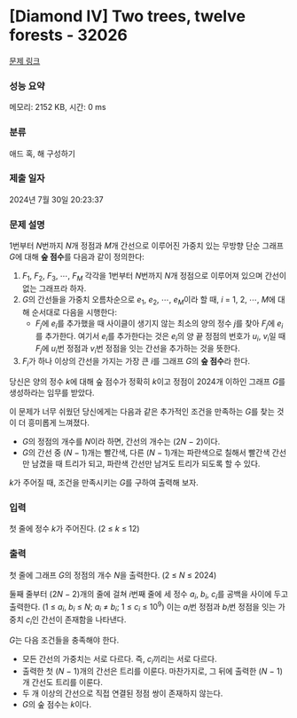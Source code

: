 # [Diamond IV] Two trees, twelve forests - 32026 

[문제 링크](https://www.acmicpc.net/problem/32026) 

### 성능 요약

메모리: 2152 KB, 시간: 0 ms

### 분류

애드 혹, 해 구성하기

### 제출 일자

2024년 7월 30일 20:23:37

### 문제 설명

<p>1번부터 <em>N</em>번까지 <em>N</em>개 정점과 <em>M</em>개 간선으로 이루어진 가중치 있는 무방향 단순 그래프 <em>G</em>에 대해 <strong>숲 점수</strong>를 다음과 같이 정의한다:</p>

<ol>
	<li><em>F</em><sub>1</sub>, <em>F</em><sub>2</sub>, <em>F</em><sub>3</sub>, ⋯, <em>F</em><sub><em>M</em></sub> 각각을 1번부터 <em>N</em>번까지 <em>N</em>개 정점으로 이루어져 있으며 간선이 없는 그래프라 하자.</li>
	<li><em>G</em>의 간선들을 가중치 오름차순으로 <em>e</em><sub>1</sub>, <em>e</em><sub>2</sub>, ⋯, <em>e</em><sub><em>M</em></sub>이라 할 때, <em>i</em> = 1, 2, ⋯, <em>M</em>에 대해 순서대로 다음을 시행한다:
	<ul>
		<li><em>F</em><sub><em>j</em></sub>에 <em>e</em><sub><em>i</em></sub>를 추가했을 때 사이클이 생기지 않는 최소의 양의 정수 <em>j</em>를 찾아 <em>F</em><sub><em>j</em></sub>에 <em>e</em><sub><em>i</em></sub>를 추가한다. 여기서 <em>e</em><sub><em>i</em></sub>를 추가한다는 것은 <em>e</em><sub><em>i</em></sub>의 양 끝 정점의 번호가 <em>u</em><sub><em>i</em></sub>, <em>v</em><sub><em>i</em></sub>일 때 <em>F</em><sub><em>j</em></sub>에 <em>u</em><sub><em>i</em></sub>번 정점과 <em>v</em><sub><em>i</em></sub>번 정점을 잇는 간선을 추가하는 것을 뜻한다.</li>
	</ul>
	</li>
	<li><em>F</em><sub><em>i</em></sub>가 하나 이상의 간선을 가지는 가장 큰 <em>i</em>를 그래프 <em>G</em>의 <strong>숲 점수</strong>라 한다.</li>
</ol>

<p>당신은 양의 정수 <em>k</em>에 대해 숲 점수가 정확히 <em>k</em>이고 정점이 2024개 이하인 그래프 <em>G</em>를 생성하라는 임무를 받았다.</p>

<p>이 문제가 너무 쉬웠던 당신에게는 다음과 같은 추가적인 조건을 만족하는 <em>G</em>를 찾는 것이 더 흥미롭게 느껴졌다.</p>

<ul>
	<li><em>G</em>의 정점의 개수를 <em>N</em>이라 하면, 간선의 개수는 (2<em>N</em> − 2)이다.</li>
	<li><em>G</em>의 간선 중 (<em>N</em> − 1)개는 빨간색, 다른 (<em>N</em> − 1)개는 파란색으로 칠해서 빨간색 간선만 남겼을 때 트리가 되고, 파란색 간선만 남겨도 트리가 되도록 할 수 있다.</li>
</ul>

<p><em>k</em>가 주어질 때, 조건을 만족시키는 <em>G</em>를 구하여 출력해 보자.</p>

### 입력 

 <p>첫 줄에 정수 <em>k</em>가 주어진다. (2 ≤ <em>k</em> ≤ 12)</p>

### 출력 

 <p>첫 줄에 그래프 <em>G</em>의 정점의 개수 <em>N</em>을 출력한다. (2 ≤ <em>N</em> ≤ 2024)</p>

<p>둘째 줄부터 (2<em>N</em> − 2)개의 줄에 걸쳐 <em>i</em>번째 줄에 세 정수 <em>a</em><sub><em>i</em></sub>, <em>b</em><sub><em>i</em></sub>, <em>c</em><sub><em>i</em></sub>를 공백을 사이에 두고 출력한다. (1 ≤ <em>a</em><sub><em>i</em></sub>, <em>b</em><sub><em>i</em></sub> ≤ <em>N</em>; <em>a</em><sub><em>i</em></sub> ≠ <em>b</em><sub><em>i</em></sub>; 1 ≤ <em>c</em><sub><em>i</em></sub> ≤ 10<sup>9</sup>) 이는 <em>a</em><sub><em>i</em></sub>번 정점과 <em>b</em><sub><em>i</em></sub>번 정점을 잇는 가중치 <em>c</em><sub><em>i</em></sub>인 간선이 존재함을 나타낸다.</p>

<p><em>G</em>는 다음 조건들을 충족해야 한다.</p>

<ul>
	<li>모든 간선의 가중치는 서로 다르다. 즉, <em>c</em><sub><em>i</em></sub>끼리는 서로 다르다.</li>
	<li>출력한 첫 (<em>N</em> − 1)개의 간선은 트리를 이룬다. 마찬가지로, 그 뒤에 출력한 (<em>N</em> − 1)개 간선도 트리를 이룬다.</li>
	<li>두 개 이상의 간선으로 직접 연결된 정점 쌍이 존재하지 않는다.</li>
	<li><em>G</em>의 숲 점수는 <em>k</em>이다.</li>
</ul>

